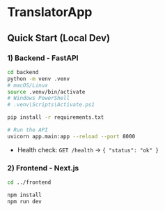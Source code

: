 # TranslatorApp
## Quick Start (Local Dev)

### 1) Backend - FastAPI

```bash
cd backend
python -m venv .venv
# macOS/Linux
source .venv/bin/activate
# Windows PowerShell
# .venv\Scripts\Activate.ps1

pip install -r requirements.txt

# Run the API
uvicorn app.main:app --reload --port 8000
```

* Health check: `GET /health` → `{ "status": "ok" }`

### 2) Frontend - Next.js

```bash
cd ../frontend

npm install
npm run dev
```



